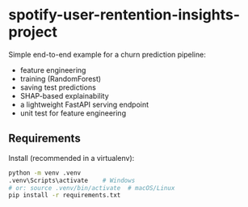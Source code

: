 # spotify-user-rentention-insights-project

Simple end-to-end example for a churn prediction pipeline:
- feature engineering
- training (RandomForest)
- saving test predictions
- SHAP-based explainability
- a lightweight FastAPI serving endpoint
- unit test for feature engineering

## Requirements

Install (recommended in a virtualenv):

```bash
python -m venv .venv
.venv\Scripts\activate    # Windows
# or: source .venv/bin/activate  # macOS/Linux
pip install -r requirements.txt
